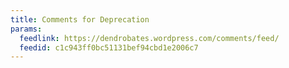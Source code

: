 ```yaml
---
title: Comments for Deprecation
params:
  feedlink: https://dendrobates.wordpress.com/comments/feed/
  feedid: c1c943ff0bc51131bef94cbd1e2006c7
---
```

